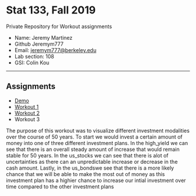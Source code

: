 
# Stat 133, Fall 2019

Private Repository for Workout assignments

- Name: Jeremy Martinez
- Github Jeremym777
- Email: jeremym777@berkeley.edu
- Lab section: 108
- GSI: Colin Kou

-----

## Assignments

- [Demo](demo)
- [Workout 1](workout1)
- [Workout 2](workout2)
- Workout 3

The purpose of this workout was to visualize different investment modalities over the course of 50 years. To start we would invest a certain amount of money into one of three different investment plans. In the high_yield we can see that there is an overall steady amount of increase that would remain stable for 50 years. In the us_stocks we can see that there is alot of uncertainties as there can an unpredictable increase or decrease in the cash amount. Lastly, in the us_bondswe see that there is a more likely chance that we will be able to make the most out of money as this investment plan has a highier chance to increase our intial investment over time compared to the other investment plans 
